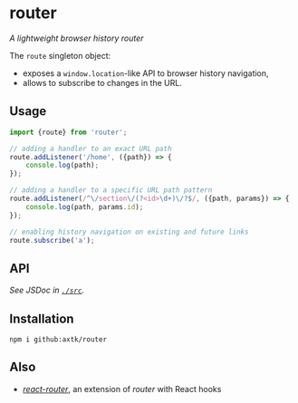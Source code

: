 # router

*A lightweight browser history router*

The `route` singleton object:
- exposes a `window.location`-like API to browser history navigation,
- allows to subscribe to changes in the URL.

## Usage

```js
import {route} from 'router';

// adding a handler to an exact URL path
route.addListener('/home', ({path}) => {
    console.log(path);
});

// adding a handler to a specific URL path pattern
route.addListener(/^\/section\/(?<id>\d+)\/?$/, ({path, params}) => {
    console.log(path, params.id);
});

// enabling history navigation on existing and future links
route.subscribe('a');
```

## API

*See JSDoc in [`./src`](/src).*

## Installation

```
npm i github:axtk/router
```

## Also

- *[react-router](https://github.com/axtk/react-router)*, an extension of *router* with React hooks
